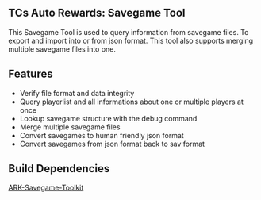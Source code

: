 ## TCs Auto Rewards: Savegame Tool
This Savegame Tool is used to query information from savegame files.
To export and import into or from json format.
This tool also supports merging multiple savegame files into one.

## Features
- Verify file format and data integrity
- Query playerlist and all informations about one or multiple players at once
- Lookup savegame structure with the debug command
- Merge multiple savegame files
- Convert savegames to human friendly json format
- Convert savegames from json format back to sav format

## Build Dependencies
[ARK-Savegame-Toolkit](https://github.com/Qowyn/ark-savegame-toolkit "ARK-Savegame-Toolkit")
